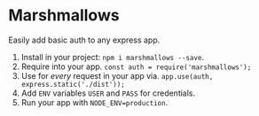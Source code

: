 # Marshmallows

Easily add basic auth to any express app.

1. Install in your project: `npm i marshmallows --save`.
2. Require into your app. `const auth = require('marshmallows');`
3. Use for _every_ request in your app via. `app.use(auth, express.static('./dist'));`
4. Add `ENV` variables `USER` and `PASS` for credentials.
5. Run your app with `NODE_ENV=production`.
